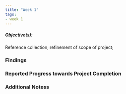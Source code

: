 ```yaml
---
title: "Week 1"
tags:
- week 1
---
```


##### Objective(s): 
Reference collection; refinement of scope of project; 



### Findings



### Reported Progress towards Project Completion



### Additional Notess
